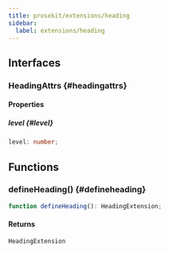 ```yaml
---
title: prosekit/extensions/heading
sidebar:
  label: extensions/heading
---
```


<!-- DEBUG memberWithGroups 1 -->

<!-- DEBUG memberWithGroups 4 -->

<!-- DEBUG memberWithGroups 7 -->

<!-- DEBUG memberWithGroups 8 -->

<!-- DEBUG memberWithGroups 9 -->

## Interfaces

### HeadingAttrs {#headingattrs}

<!-- DEBUG memberWithGroups 1 -->

<!-- DEBUG memberWithGroups 4 -->

<!-- DEBUG memberWithGroups 7 -->

<!-- DEBUG memberWithGroups 8 -->

<!-- DEBUG memberWithGroups 9 -->

#### Properties

##### level {#level}

```ts
level: number;
```

<!-- DEBUG inheritance start -->

<!-- DEBUG memberWithGroups 10 -->

## Functions

### defineHeading() {#defineheading}

```ts
function defineHeading(): HeadingExtension;
```

#### Returns

`HeadingExtension`

<!-- DEBUG inheritance start -->

<!-- DEBUG memberWithGroups 10 -->
